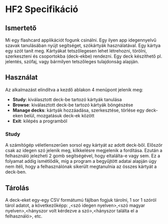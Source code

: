 # HF2 Specifikáció

## Ismertető
Mi egy flashcard applikációt fogunk csinálni. Egy ilyen app idegennyelvű szavak tanulásában nyújt segítséget, szókártyák használatával. Egy kártya egy szót tanít meg. Kártyákat tetszőlegesen lehet létrehozni, törölni, szerkeszteni és csoportokba (deck-ekbe) rendezni. Egy deck készíthető pl. jelentés, szófaj, vagy bármilyen tetszőleges tulajdonság alapján. 

## Használat
Az alkalmazást elindítva a kezdő ablakon 4 menüpont jelenik meg:
- **Study**: kiválasztott deck-be tartozó kártyák tanulása
- **Browse**: kiválasztott deck-be tartozó kártyák böngészése
- **Manage decks**: kártyák hozzáadása, szerkesztése, törlése egy deck-eken belül, mozgatásuk deck-ek között
- **Exit**: kilépés a programból

### Study
A számítógép véletlenszerűen sorsol egy kártyát az adott deck-ből. Először csak az idegen szó jelenik meg, kilkkelésre megjelenik a fordítása. Ezután a felhasználó jelezheti 2 gomb segítségével, hogy eltalálta-e vagy sem. Ez a folyamat addig ismétlődik, míg a program a begyűjtött adatai alapján úgy nem ítéli, hogy a felhasználónak sikerült megtanulnia az összes kártyát a deck-ben.

## Tárolás
A deck-eket egy-egy CSV formátumú fájlban fogjuk tárolni, 1 sor 1 szóról tárol adatot, a következőképp:
<ID>,<szó idegen nyelven>,<szó magyar nyelven>,<hányszor volt kérdezve a szó>,<hányszor találta el a felhasználó>, etc.
